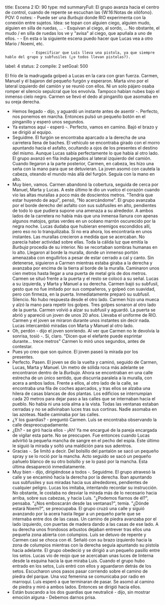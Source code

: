 title:          Escena 2
ID:             90
type:           md
summaryFull:    El grupo avanza hacia el centro de control, cuando de repente se escuchan las {W:16:Notas de xilófono}.
POV:            0
notes:          - Puede ser una *Burbuja* donde RIO experimenta con la conexión entre sujetos. Idea: se topan con alguien ciego, alguien mudo, alguien en silla de ruedas, ... 
                - Esquivan al ciego, al sordo, ... No obstante, el mudo / en silla de ruedas los ve y "avisa" al ciego, que apuñala a uno de ellos.
                - - En esta o la siguiente escena puedo hacer que Lucas vea a otro Mario / Noemí, etc.
                
                - Especificar que Luís lleva una pistola, ya que siempre hablo del grupo y subfusiles (¿o todos llevan pistolas?).
label:          4
status:         2
compile:        2
setGoal:        500


El frío de la madrugada golpeó a Lucas en la cara con gran fuerza.
Carmen, Manuel y él bajaron del pequeño furgón y esperaron. Marta vino por el lateral izquierdo del camión y se reunió con ellos.
Ni un solo pájaro osaba romper el silencio sepulcral que los envolvía. Tampoco habían nubes bajo el inmenso cielo negro.
Carmen se llevó el dedo al pinganillo que asomaba en su oreja derecha.
- Hemos llegado - dijo, y aguardó un instante antes de asentir -. Perfecto, nos ponemos en marcha.
Entonces pulsó un pequeño botón en el pinganillo y esperó unos segundos.
- Ya estamos aquí - esperó -. Perfecto, vamos en camino.
Bajó el brazo y se dirigió al equipo.
- Seguidme.
El furgón se encontraba aparcado a la derecha de una carretera llena de baches. El vehículo se encontraba girado con el morro apuntando hacia el asfalto, ocultando a ojos de los presentes el destino del mismo.
Aunque Lucas sabía perfectamente lo que había al otro lado.
El grupo avanzó en fila india pegados al lateral izquierdo del camión. Cuando llegaron a la parte posterior, Carmen, en cabeza, les hizo una seña con la mano para que se detuvieran.
La joven asomó con cautela la cabeza, oteando el mundo más allá del furgón. Seguía con la mano en alto.
- Muy bien, vamos.
Carmen abandonó la cobertura, seguida de cerca por Manuel, Marta y Lucas. A este último le dio un vuelco el corazón cuando vio las altas murallas a poco más de doscientos metros.
"Tendría que estar huyendo de aquí", pensó, "No acercándome".
El grupo avanzaba por el borde derecho del asfalto con sus subfusiles en alto, pendientes de todo lo que pudiera supone una amenaza a su alrededor.
A ambos lados de la carretera no había más que una inmensa llanura con apenas algunos matojos, gotas verdes en un océano marrón oscurecido por la negra noche.
Lucas dudaba que hubieran enemigos escondidos allí, pero eso no lo tranquilizaba. Si no era ahora, los encontraría en unos instantes.
Las murallas crecieron a medida que se acercaban. No parecía haber actividad sobre ellas. Toda la cálida luz que emitía la *Burbuja* procedía de su interior. No se recortaban sombras humanas en lo alto.
Llegaron al borde la muralla, donde un inmenso portón amenazaba con engullirlos a pesar de estar cerrado a cal y canto. Sin detenerse, siguieron a Carmen mientras estaba giraba a la derecha y avanzaba por encima de la tierra al borde de la muralla.
Caminaron unos cien metros hasta llegar a una puerta de metal gris de dos metros. Carmen se situó frente a la puerta y el resto se colocó a su señal. Lucas a su izquierda, y Marta y Manuel a su derecha.
Carmen bajó su subfusil, gesto que no fue imitado por sus compañeros, y golpeó con suavidad, pero con firmeza, en la puerta. Inmediatamente preparó su subfusil.
Silencio.
No hubo respuesta desde el otro lado. Carmen hizo una mueca y alzó la mano para repetir los golpes.
Tres golpes sonaron al otro lado de la puerta.
Carmen volvió a alzar su subfusil y aguardó.
La puerta se abrió y apareció un joven de unos 20 años. Llevaba el uniforme de RIO.
Carmen y el joven se miraron durante unos instantes sin decir nada. Lucas intercambió miradas con Marta y Manuel al otro lado.
- Oh, perdón - dijo el joven sonriendo. Al ver que Carmen no le devolvía la sonrisa, tosió -. Sí, claro. "Dicen que el elefante puede esprintar durante... trece metros"
Carmen lo miró unos segundos, antes de contestar.
- Pues yo creo que son quince.
El joven paseó la mirada por los presentes.
- Perfecto. Pasen.
El joven se dio la vuelta y caminó, seguido de Carmen, Lucas, Marta y Manuel.
Un metro de sólida roca más adelante se encontraron dentro de la *Burbuja*.
Ahora se encontraban en una calle estrecha de un único sentido, que discurría paralela a la muralla, con acera a ambos lados. Frente a ellos, al otro lado de la calle, se encontraba una fila de coches aparcados, y tras ellos se alzaba una hilera de casas blancas de dos plantas. Los edificios se interrumpían cada 20 metros para dejar paso a las calles que se internaban hacia el pueblo.
No había ni una sola alma a la vista. Todas las ventanas estaban cerradas y no se adivinaban luces tras sus cortinas. Nadie asomaba en las azoteas. Nadie caminaba por las calles.
- ¿Y los guardias? - preguntó Carmen.
Luís se encontraba observando la calle despreocupadamente.
- ¿Eh? - se giró hacia ellos - ¡Ah! Ya me encargué de la pareja encargada de vigilar esta parte. No se preocupen.
Fue entonces cuando Lucas advirtió la pequeña mancha de sangre en el pecho del espía. Este último le siguió la mirada y soltó una maldición para sus adentros.
- Gracias -. Se limitó a decir.
Del bolsillo del pantalón se sacó un pequeño spray y se lo roció por la mancha. Acto seguido se sacó un pequeño pañuelo blanco de su otro bolsillo y se lo pasó por la mancha. Esta última desapareció inmediatamente.
- Muy bien - dijo, dirigiéndose a todos -. Seguidme.
El grupo atravesó la calle y se encaminó hacia la derecha por la derecha. Iban apuntando sus subfusiles y sus miradas hacia sus alrededores, pendientes de cualquier peligro.
Lucas los imitaba, intentando recordar su instrucción. No obstante, le costaba no desviar la mirada más de lo necesario hacia arriba, sobre sus cabezas, y hacia Luís. "¿Podemos fiarnos de él?", pensaba. "¿Nos emboscarán desde las ventanas?", temía. "¿Dónde estará Noemí?", se preocupaba.
El grupo cruzó una calle y siguió avanzando por la acera hasta llegar a un pequeño parte que se internaba entre dos de las casas. Un camino de piedra avanzaba por el lado izquierdo, con puertas de madera dando a las casas de ese lado. A su derecha unos frondosos arbustos dejaban entrever tras ellos una pequeña zona abierta con columpios.
Luís se detuvo de repente y Carmen casi se choca con él. Señaló con su brazo izquierdo hacia la zona de columpios mientras con la derecha seguía apuntando su pistola hacia adelante.
El grupo obedeció y se dirigió a un pequeño pasillo entre los setos. Lucas vio de reojo que se acercaban unas luces de linterna desde la esquina hacia la que miraba Luis. Cuando el grupo hubo entrado en los setos, Luis entró con ellos y aguardaron detrás de los setos.
Escucharon unos pasos pasar corriendo sobre el camino de piedra del parque. Una voz femenina se comunicaba por radio en marroquí.
Luís esperó a que terminaran de pasar. Se asomó al camino de piedra y miró a ambos lados. Entonces se dirigió hacia ellos.
- Están buscando a los dos guardias que neutralicé - dijo, sin mostrar emoción alguna - Debemos darnos prisa.
